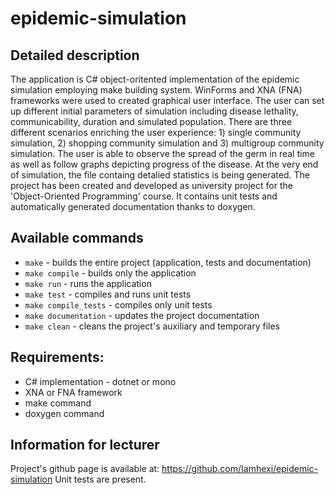 # epidemic-simulation
## Detailed description
The application is C# object-oritented implementation of the epidemic simulation employing make building system. WinForms and XNA (FNA) frameworks were used to created graphical user interface. The user can set up different initial parameters of simulation including disease lethality, communicability, duration and simulated population. There are three different scenarios enriching the user experience: 1) single community simulation, 2) shopping community simulation and 3) multigroup community simulation. The user is able to observe the spread of the germ in real time as well as follow graphs depicting progress of the disease. At the very end of simulation, the file containg detalied statistics is being generated. The project has been created and developed as university project for the 'Object-Oriented Programming' course. It contains unit tests and automatically generated documentation thanks to doxygen.

## Available commands
- `make` - builds the entire project (application, tests and documentation)
- `make compile` - builds only the application
- `make run` - runs the application
- `make test` - compiles and runs unit tests
- `make compile_tests` - compiles only unit tests
- `make documentation` - updates the project documentation
- `make clean` - cleans the project's auxiliary and temporary files

## Requirements:
- C# implementation - dotnet or mono
- XNA or FNA framework
- make command
- doxygen command

## Information for lecturer
Project's github page is available at: https://github.com/Iamhexi/epidemic-simulation
Unit tests are present.
